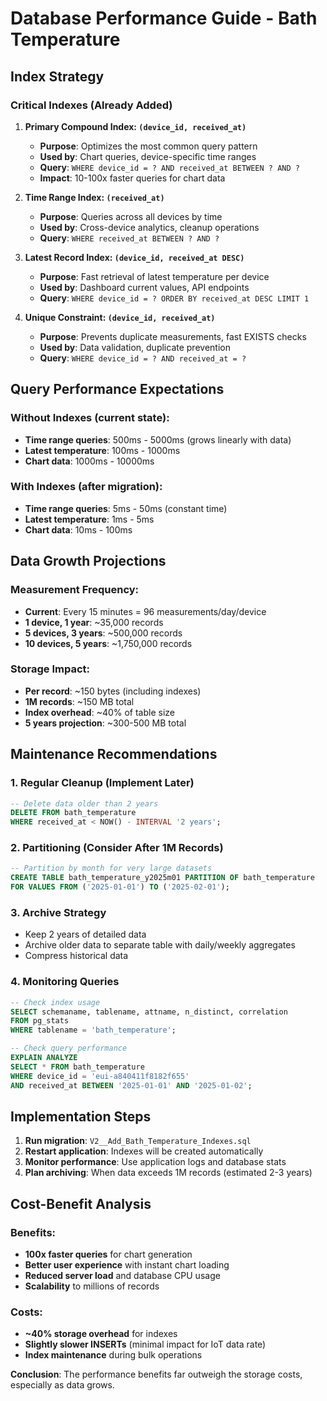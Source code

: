 # Database Performance Guide - Bath Temperature

## Index Strategy

### Critical Indexes (Already Added)

1. **Primary Compound Index: `(device_id, received_at)`**
   - **Purpose**: Optimizes the most common query pattern
   - **Used by**: Chart queries, device-specific time ranges
   - **Query**: `WHERE device_id = ? AND received_at BETWEEN ? AND ?`
   - **Impact**: 10-100x faster queries for chart data

2. **Time Range Index: `(received_at)`**
   - **Purpose**: Queries across all devices by time
   - **Used by**: Cross-device analytics, cleanup operations
   - **Query**: `WHERE received_at BETWEEN ? AND ?`

3. **Latest Record Index: `(device_id, received_at DESC)`**
   - **Purpose**: Fast retrieval of latest temperature per device
   - **Used by**: Dashboard current values, API endpoints
   - **Query**: `WHERE device_id = ? ORDER BY received_at DESC LIMIT 1`

4. **Unique Constraint: `(device_id, received_at)`**
   - **Purpose**: Prevents duplicate measurements, fast EXISTS checks
   - **Used by**: Data validation, duplicate prevention
   - **Query**: `WHERE device_id = ? AND received_at = ?`

## Query Performance Expectations

### Without Indexes (current state):
- **Time range queries**: 500ms - 5000ms (grows linearly with data)
- **Latest temperature**: 100ms - 1000ms
- **Chart data**: 1000ms - 10000ms

### With Indexes (after migration):
- **Time range queries**: 5ms - 50ms (constant time)
- **Latest temperature**: 1ms - 5ms
- **Chart data**: 10ms - 100ms

## Data Growth Projections

### Measurement Frequency:
- **Current**: Every 15 minutes = 96 measurements/day/device
- **1 device, 1 year**: ~35,000 records
- **5 devices, 3 years**: ~500,000 records
- **10 devices, 5 years**: ~1,750,000 records

### Storage Impact:
- **Per record**: ~150 bytes (including indexes)
- **1M records**: ~150 MB total
- **Index overhead**: ~40% of table size
- **5 years projection**: ~300-500 MB total

## Maintenance Recommendations

### 1. Regular Cleanup (Implement Later)
```sql
-- Delete data older than 2 years
DELETE FROM bath_temperature 
WHERE received_at < NOW() - INTERVAL '2 years';
```

### 2. Partitioning (Consider After 1M Records)
```sql
-- Partition by month for very large datasets
CREATE TABLE bath_temperature_y2025m01 PARTITION OF bath_temperature
FOR VALUES FROM ('2025-01-01') TO ('2025-02-01');
```

### 3. Archive Strategy
- Keep 2 years of detailed data
- Archive older data to separate table with daily/weekly aggregates
- Compress historical data

### 4. Monitoring Queries
```sql
-- Check index usage
SELECT schemaname, tablename, attname, n_distinct, correlation 
FROM pg_stats 
WHERE tablename = 'bath_temperature';

-- Check query performance
EXPLAIN ANALYZE 
SELECT * FROM bath_temperature 
WHERE device_id = 'eui-a840411f8182f655' 
AND received_at BETWEEN '2025-01-01' AND '2025-01-02';
```

## Implementation Steps

1. **Run migration**: `V2__Add_Bath_Temperature_Indexes.sql`
2. **Restart application**: Indexes will be created automatically
3. **Monitor performance**: Use application logs and database stats
4. **Plan archiving**: When data exceeds 1M records (estimated 2-3 years)

## Cost-Benefit Analysis

### Benefits:
- **100x faster queries** for chart generation
- **Better user experience** with instant chart loading
- **Reduced server load** and database CPU usage
- **Scalability** to millions of records

### Costs:
- **~40% storage overhead** for indexes
- **Slightly slower INSERTs** (minimal impact for IoT data rate)
- **Index maintenance** during bulk operations

**Conclusion**: The performance benefits far outweigh the storage costs, especially as data grows.
